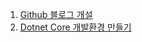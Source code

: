 1.  [Github 블로그 개설](https://amateurpotion.github.io/AmateurPotion/%EB%82%B4%EC%9D%BC%EB%B0%B0%EC%9B%80%EC%BA%A0%ED%94%84%20TIL/1%EC%A3%BC%EC%B0%A8/20250411%20Github%20%EB%B8%94%EB%A1%9C%EA%B7%B8%20%EA%B0%9C%EC%84%A4)
2.  [Dotnet Core 개발환경 만들기](https://amateurpotion.github.io/AmateurPotion/%EB%82%B4%EC%9D%BC%EB%B0%B0%EC%9B%80%EC%BA%A0%ED%94%84%20TIL/1%EC%A3%BC%EC%B0%A8/20250412%20Dotnet%20Core%20%EA%B0%9C%EB%B0%9C%ED%99%98%EA%B2%BD%20%EB%A7%8C%EB%93%A4%EA%B8%B0)

